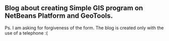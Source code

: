 Blog about creating Simple GIS program on NetBeans Platform and GeoTools.
---
Ps.  I am asking for forgiveness of the form.  The blog is created only with the use of a telephone :(
